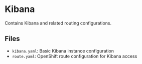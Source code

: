 # Kibana

Contains Kibana and related routing configurations.

## Files
- `kibana.yaml`: Basic Kibana instance configuration
- `route.yaml`: OpenShift route configuration for Kibana access
